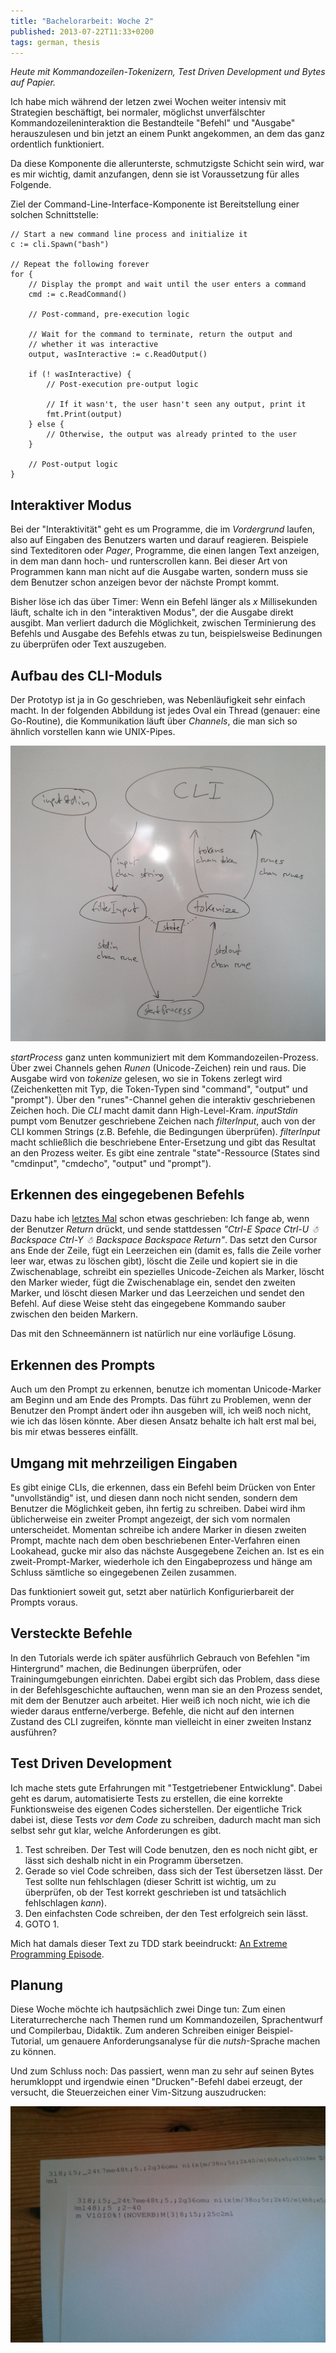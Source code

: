 ```yaml
---
title: "Bachelorarbeit: Woche 2"
published: 2013-07-22T11:33+0200
tags: german, thesis
---
```


*Heute mit Kommandozeilen-Tokenizern, Test Driven Development und Bytes auf Papier.*

Ich habe mich während der letzen zwei Wochen weiter intensiv mit Strategien beschäftigt, bei normaler, möglichst unverfälschter Kommandozeileninteraktion die Bestandteile "Befehl" und "Ausgabe" herauszulesen und bin jetzt an einem Punkt angekommen, an dem das ganz ordentlich funktioniert.

Da diese Komponente die allerunterste, schmutzigste Schicht sein wird, war es mir wichtig, damit anzufangen, denn sie ist Voraussetzung für alles Folgende.

Ziel der Command-Line-Interface-Komponente ist Bereitstellung einer solchen Schnittstelle:

    // Start a new command line process and initialize it
    c := cli.Spawn("bash")

    // Repeat the following forever
    for {
        // Display the prompt and wait until the user enters a command
        cmd := c.ReadCommand()

        // Post-command, pre-execution logic

        // Wait for the command to terminate, return the output and
        // whether it was interactive
        output, wasInteractive := c.ReadOutput()

        if (! wasInteractive) {
            // Post-execution pre-output logic

            // If it wasn't, the user hasn't seen any output, print it
            fmt.Print(output)
        } else {
            // Otherwise, the output was already printed to the user
        }

        // Post-output logic
    }

## Interaktiver Modus

Bei der "Interaktivität" geht es um Programme, die im *Vordergrund* laufen, also auf Eingaben des Benutzers warten und darauf reagieren. Beispiele sind Texteditoren oder *Pager*, Programme, die einen langen Text anzeigen, in dem man dann hoch- und runterscrollen kann. Bei dieser Art von Programmen kann man nicht auf die Ausgabe warten, sondern muss sie dem Benutzer schon anzeigen bevor der nächste Prompt kommt.

Bisher löse ich das über Timer: Wenn ein Befehl länger als *x* Millisekunden läuft, schalte ich in den "interaktiven Modus", der die Ausgabe direkt ausgibt. Man verliert dadurch die Möglichkeit, zwischen Terminierung des Befehls und Ausgabe des Befehls etwas zu tun, beispielsweise Bedinungen zu überprüfen oder Text auszugeben.

## Aufbau des CLI-Moduls

Der Prototyp ist ja in Go geschrieben, was Nebenläufigkeit sehr einfach macht. In der folgenden Abbildung ist jedes Oval ein Thread (genauer: eine Go-Routine), die Kommunikation läuft über *Channels*, die man sich so ähnlich vorstellen kann wie UNIX-Pipes.

![Aufbau des CLI-Moduls](ba-cli-aufbau.jpg)

*startProcess* ganz unten kommuniziert mit dem Kommandozeilen-Prozess. Über zwei Channels gehen *Runen* (Unicode-Zeichen) rein und raus. Die Ausgabe wird von *tokenize* gelesen, wo sie in Tokens zerlegt wird (Zeichenketten mit Typ, die Token-Typen sind "command", "output" und "prompt"). Über den "runes"-Channel gehen die interaktiv geschriebenen Zeichen hoch. Die *CLI* macht damit dann High-Level-Kram. *inputStdin* pumpt vom Benutzer geschriebene Zeichen nach *filterInput*, auch von der CLI kommen Strings (z.B. Befehle, die Bedingungen überprüfen). *filterInput* macht schließlich die beschriebene Enter-Ersetzung und gibt das Resultat an den Prozess weiter. Es gibt eine zentrale "state"-Ressource (States sind "cmdinput", "cmdecho", "output" und "prompt").

## Erkennen des eingegebenen Befehls

Dazu habe ich [letztes Mal](/bachelorarbeit-woche-0/) schon etwas geschrieben: Ich fange ab, wenn der Benutzer *Return* drückt, und sende stattdessen *"Ctrl-E Space Ctrl-U ☃ Backspace Ctrl-Y ☃ Backspace Backspace Return"*. Das setzt den Cursor ans Ende der Zeile, fügt ein Leerzeichen ein (damit es, falls die Zeile vorher leer war, etwas zu löschen gibt), löscht die Zeile und kopiert sie in die Zwischenablage, schreibt ein spezielles Unicode-Zeichen als Marker, löscht den Marker wieder, fügt die Zwischenablage ein, sendet den zweiten Marker, und löscht diesen Marker und das Leerzeichen und sendet den Befehl. Auf diese Weise steht das eingegebene Kommando sauber zwischen den beiden Markern.

Das mit den Schneemännern ist natürlich nur eine vorläufige Lösung.

## Erkennen des Prompts

Auch um den Prompt zu erkennen, benutze ich momentan Unicode-Marker am Beginn und am Ende des Prompts. Das führt zu Problemen, wenn der Benutzer den Prompt ändert oder ihn ausgeben will, ich weiß noch nicht, wie ich das lösen könnte. Aber diesen Ansatz behalte ich halt erst mal bei, bis mir etwas besseres einfällt.

## Umgang mit mehrzeiligen Eingaben

Es gibt einige CLIs, die erkennen, dass ein Befehl beim Drücken von Enter "unvollständig" ist, und diesen dann noch nicht senden, sondern dem Benutzer die Möglichkeit geben, ihn fertig zu schreiben. Dabei wird ihm üblicherweise ein zweiter Prompt angezeigt, der sich vom normalen unterscheidet. Momentan schreibe ich andere Marker in diesen zweiten Prompt, machte nach dem oben beschriebenen Enter-Verfahren einen Lookahead, gucke mir also das nächste Ausgegebene Zeichen an. Ist es ein zweit-Prompt-Marker, wiederhole ich den Eingabeprozess und hänge am Schluss sämtliche so eingegebenen Zeilen zusammen.

Das funktioniert soweit gut, setzt aber natürlich Konfigurierbareit der Prompts voraus.

## Versteckte Befehle

In den Tutorials werde ich später ausführlich Gebrauch von Befehlen "im Hintergrund" machen, die Bedinungen überprüfen, oder Trainingumgebungen einrichten. Dabei ergibt sich das Problem, dass diese in der Befehlsgeschichte auftauchen, wenn man sie an den Prozess sendet, mit dem der Benutzer auch arbeitet. Hier weiß ich noch nicht, wie ich die wieder daraus entferne/verberge. Befehle, die nicht auf den internen Zustand des CLI zugreifen, könnte man vielleicht in einer zweiten Instanz ausführen?

## Test Driven Development

Ich mache stets gute Erfahrungen mit "Testgetriebener Entwicklung". Dabei geht es darum, automatisierte Tests zu erstellen, die eine korrekte Funktionsweise des eigenen Codes sicherstellen. Der eigentliche Trick dabei ist, diese Tests *vor dem Code* zu schreiben, dadurch macht man sich selbst sehr gut klar, welche Anforderungen es gibt.

1. Test schreiben. Der Test will Code benutzen, den es noch nicht gibt, er lässt sich deshalb nicht in ein Programm übersetzen.
2. Gerade so viel Code schreiben, dass sich der Test übersetzen lässt. Der Test sollte nun fehlschlagen (dieser Schritt ist wichtig, um zu überprüfen, ob der Test korrekt geschrieben ist und tatsächlich fehlschlagen *kann*).
3. Den einfachsten Code schreiben, der den Test erfolgreich sein lässt.
4. GOTO 1.

Mich hat damals dieser Text zu TDD stark beeindruckt: [An Extreme Programming Episode](http://www.objectmentor.com/resources/articles/xpepisode.htm).

## Planung

Diese Woche möchte ich hautpsächlich zwei Dinge tun: Zum einen Literaturrecherche nach Themen rund um Kommandozeilen, Sprachentwurf und Compilerbau, Didaktik. Zum anderen Schreiben einiger Beispiel-Tutorial, um genauere Anforderungsanalyse für die *nutsh*-Sprache machen zu können.

Und zum Schluss noch: Das passiert, wenn man zu sehr auf seinen Bytes herumkloppt und irgendwie einen "Drucken"-Befehl dabei erzeugt, der versucht, die Steuerzeichen einer Vim-Sitzung auszudrucken:

![Bytes auf Papier!](ba-printout.jpg)
